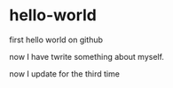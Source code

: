 # hello-world
first hello world on github

now I have twrite something about myself.

now I update for the third time
